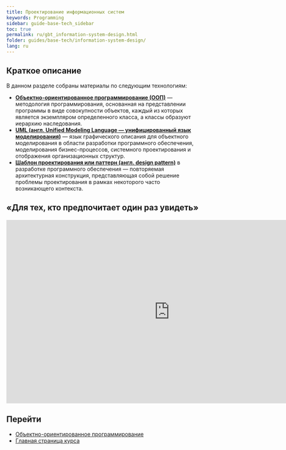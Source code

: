 ```yaml
---
title: Проектирование информационных систем
keywords: Programming
sidebar: guide-base-tech_sidebar
toc: true
permalink: ru/gbt_information-system-design.html
folder: guides/base-tech/information-system-design/
lang: ru
---
```


## Краткое описание

В данном разделе собраны материалы по следующим технологиям:

* [**Объектно-ориентированное программирование (ООП)**](gbt_ood.html) — методология программирования, основанная на представлении программы в виде совокупности объектов, каждый из которых является экземпляром определенного класса, а классы образуют иерархию наследования.
* [**UML (англ. Unified Modeling Language — унифицированный язык моделирования)**](gbt_uml.html) — язык графического описания для объектного моделирования в области разработки программного обеспечения, моделирования бизнес-процессов, системного проектирования и отображения организационных структур.
* [**Шаблон проектирования или паттерн (англ. design pattern)**](gbt_design-patterns.html) в разработке программного обеспечения — повторяемая архитектурная конструкция, представляющая собой решение проблемы проектирования в рамках некоторого часто возникающего контекста.

## «Для тех, кто предпочитает один раз увидеть»

<div class="thumb-wrap" style="margin-top: 20px; margin-bottom: 20px">
    <iframe width="854" height="480" src="https://www.youtube.com/embed/UIwQKdiFat8?list=PLlhqsC7hBaSezv_J4znt-NbFq4MCzcYzk" frameborder="0" allowfullscreen></iframe>
</div>

## Перейти

* [Объектно-ориентированное программирование](gbt_ood.html)
* [Главная страница курса](gbt_landing-page.html)